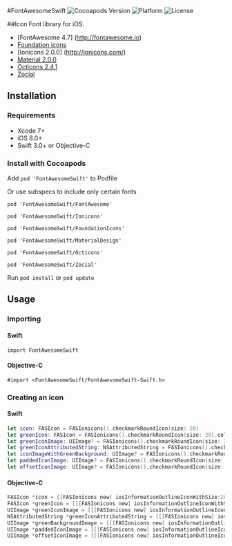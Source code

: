 #FontAwesomeSwift ![Cocoapods Version](https://img.shields.io/cocoapods/v/FontAwesomeSwift.svg?style=flat) ![Platform](https://img.shields.io/cocoapods/p/FontAwesomeSwift.svg?style=flat) ![License](https://img.shields.io/cocoapods/l/FontAwesomeSwift.svg?style=flat)

##Icon Font library for iOS.
- [FontAwesome 4.7] (http://fontawesome.io)
- [Foundation icons](http://zurb.com/playground/foundation-icon-fonts-3)
- [Ionicons 2.0.0] (http://ionicons.com/)
- [Material 2.0.0](https://google.github.io/material-design-icons/)
- [Octicons 2.4.1](https://octicons.github.com/)
- [Zocial](http://zocial.smcllns.com/)

## Installation
### Requirements
- Xcode 7+
- iOS 8.0+
- Swift 3.0+ or Objective-C

### Install with Cocoapods

Add `pod 'FontAwesomeSwift'` to Podfile

Or use subspecs to include only certain fonts

`pod 'FontAwesomeSwift/FontAwesome'`

`pod 'FontAwesomeSwift/Ionicons'`

`pod 'FontAwesomeSwift/FoundationIcons'`

`pod 'FontAwesomeSwift/MaterialDesign'`

`pod 'FontAwesomeSwift/Octicons'`

`pod 'FontAwesomeSwift/Zocial'`

Run `pod install` or `pod update`

## Usage
### Importing

#### Swift
`import FontAwesomeSwift`

#### Objective-C
`#import <FontAwesomeSwift/FontAwesomeSwift-Swift.h>`

### Creating an icon
#### Swift
```swift
let icon: FASIcon = FASIonicons().checkmarkRoundIcon(size: 20)
let greenIcon: FASIcon = FASIonicons().checkmarkRoundIcon(size: 20).color(color: UIColor.green)
let greenIconImage: UIImage? = FASIonicons().checkmarkRoundIcon(size: 20).color(color: UIColor.green).image
let greenIconAttributedString: NSAttributedString = FASIonicons().checkmarkRoundIcon(size: 20).color(color: UIColor.green).attributedString 
let iconImageWithGreenBackground: UIImage? = FASIonicons().checkmarkRoundIcon(size: 20).backgroundColor(color: UIColor.green).image
let paddedIconImage: UIImage? = FASIonicons().checkmarkRoundIcon(size: 20).padding(padding: 10).image
let offsetIconImage: UIImage? = FASIonicons().checkmarkRoundIcon(size: 20).offset(x: 20, y: 20).image
```


#### Objective-C
```objective-c
FASIcon *icon = [[FASIonicons new] iosInformationOutlineIconWithSize:20];
FASIcon *greenIcon = [[[FASIonicons new] iosInformationOutlineIconWithSize:20] colorWithColor:[UIColor greenColor]];
UIImage *greenIconImage = [[[FASIonicons new] iosInformationOutlineIconWithSize:20] colorWithColor:[UIColor greenColor]].image;
NSAttributedString *greenIconAttributedString = [[[FASIonicons new] iosInformationOutlineIconWithSize:20] colorWithColor:[UIColor greenColor]].attributedString;
UIImage *greenBackgroundImage = [[[FASIonicons new] iosInformationOutlineIconWithSize:20] backgroundColorWithColor:[UIColor greenColor]].image;
UIImage *paddedIconImage = [[[FASIonicons new] iosInformationOutlineIconWithSize:20] paddingWithPadding: 10].image;
UIImage *offsetIconImage = [[[FASIonicons new] iosInformationOutlineIconWithSize:20] offsetWithX: 20 y: 20].image;
```